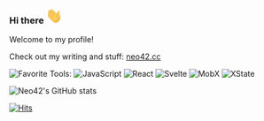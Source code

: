 ### Hi there&nbsp;<img src="./hi.gif" width="30px">

Welcome to my profile!

Check out my writing and stuff: [neo42.cc](https://neo42.cc/)

![Favorite Tools:](https://img.shields.io/badge/favorite%20tools:%20-%23000.svg?&style=for-the-badge)
![JavaScript](https://img.shields.io/badge/javascript%20-%23.svg?&style=for-the-badge&logo=javascript&logoColor=black&color=F7DF1E)
![React](https://img.shields.io/badge/react%20-%23.svg?&style=for-the-badge&logo=react&logoColor=black&color=61DAFB)
![Svelte](https://img.shields.io/badge/svelte%20-%23.svg?&style=for-the-badge&logo=svelte&logoColor=FFF&color=FF3E00)
![MobX](https://img.shields.io/badge/mobx%20-%23.svg?&style=for-the-badge&logo=mobx&logoColor=white&color=FF9955)
![XState](https://img.shields.io/badge/xstate%20-%23.svg?&style=for-the-badge&logo=xstate&logoColor=white&color=black)

![Neo42's GitHub stats](https://github-readme-stats.vercel.app/api?username=neo42&show_icons=false&theme=graywhite&count_private=true&hide_rank=true&hide_stars=true&disable_animations=true&hide_title=true&hide=stars)

[![Hits](https://hits.seeyoufarm.com/api/count/incr/badge.svg?url=https%3A%2F%2Fgithub.com%2Fneo42%2Fneo42&count_bg=%23000000&title_bg=%23000000&icon=&icon_color=%23740808&title=today+%2F+total&edge_flat=false)](https://hits.seeyoufarm.com)
